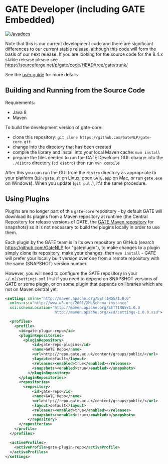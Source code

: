 # GATE Developer (including GATE Embedded)

[![Javadocs](https://javadoc.io/badge/uk.ac.gate/gate-core.svg?color=brightgreen&label=JavaDoc)](https://javadoc.io/doc/uk.ac.gate/gate-core)

Note that this is our current development code and there are significant differences to our current stable release, although this code will form the basis of our next release. If you are looking for the source code for the 8.4.x stable release please see https://sourceforge.net/p/gate/code/HEAD/tree/gate/trunk/

See the [user guide](http://gate.ac.uk/userguide) for more details

## Building and Running from the Source Code

Requirements:
* Java 8
* Maven

To build the development version of gate-core:
* clone this repository: `git clone https://github.com/GateNLP/gate-core.git` 
* change into the directory that has been created
* compile the library and install into your local Maven cache: `mvn install`
* prepare the files needed to run the GATE Developer GUI: change into the `./distro` directory (`cd distro`) then run `mvn compile`

After this you can run the GUI from the `distro` directory as appropriate to your platform (`bin/gate.sh` on Linux, open `GATE.app` on Mac, or run `gate.exe` on Windows). When you update (`git pull`), it's the same procedure.

## Using Plugins

Plugins are no longer part of this `gate-core` repository - by default GATE will download its plugins from a Maven repository at runtime (the Central Repository for release versions of GATE, the [GATE Maven repository](https://repo.gate.ac.uk) for snapshots) so it is not necessary to build the plugins locally in order to use them. 

Each plugin by the GATE team is in its own repository on GitHub (search https://github.com/GateNLP for "gateplugin"), to make changes to a plugin simply clone its repository, make your changes, then `mvn install` - GATE will prefer your locally built version over one from a remote repository with the same (SNAPSHOT) version number.  

However, you will need to configure the GATE repository in your `~/.m2/settings.xml` first if you need to depend on 
SNAPSHOT versions of GATE or some plugin, or on some plugin that depends on libraries which are not on Maven central yet:

```xml
<settings xmlns="http://maven.apache.org/SETTINGS/1.0.0"
  xmlns:xsi="http://www.w3.org/2001/XMLSchema-instance"
  xsi:schemaLocation="http://maven.apache.org/SETTINGS/1.0.0
                      http://maven.apache.org/xsd/settings-1.0.0.xsd">

  <profiles>
    <profile>
      <id>gate-plugin-repo</id>
      <pluginRepositories>
        <pluginRepository>
            <id>gate-repo-plugins</id>
            <name>GATE Repo</name>
            <url>http://repo.gate.ac.uk/content/groups/public/</url>
            <layout>default</layout>
            <releases><enabled>true</enabled></releases>
            <snapshots><enabled>true</enabled></snapshots>
          </pluginRepository>
      </pluginRepositories>
      <repositories>
        <repository>
            <id>gate-repo</id>
            <name>GATE Repo</name>
            <url>http://repo.gate.ac.uk/content/groups/public/</url>
            <layout>default</layout>
            <releases><enabled>true</enabled></releases>
            <snapshots><enabled>true</enabled></snapshots>
          </repository>
      </repositories>
    </profile>
  </profiles>

  <activeProfiles>
    <activeProfile>gate-plugin-repo</activeProfile>
  </activeProfiles>
</settings>
```

